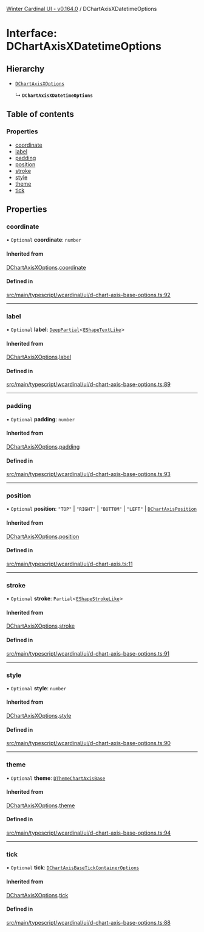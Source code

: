 [Winter Cardinal UI - v0.164.0](../index.md) / DChartAxisXDatetimeOptions

# Interface: DChartAxisXDatetimeOptions

## Hierarchy

- [`DChartAxisXOptions`](DChartAxisXOptions.md)

  ↳ **`DChartAxisXDatetimeOptions`**

## Table of contents

### Properties

- [coordinate](DChartAxisXDatetimeOptions.md#coordinate)
- [label](DChartAxisXDatetimeOptions.md#label)
- [padding](DChartAxisXDatetimeOptions.md#padding)
- [position](DChartAxisXDatetimeOptions.md#position)
- [stroke](DChartAxisXDatetimeOptions.md#stroke)
- [style](DChartAxisXDatetimeOptions.md#style)
- [theme](DChartAxisXDatetimeOptions.md#theme)
- [tick](DChartAxisXDatetimeOptions.md#tick)

## Properties

### coordinate

• `Optional` **coordinate**: `number`

#### Inherited from

[DChartAxisXOptions](DChartAxisXOptions.md).[coordinate](DChartAxisXOptions.md#coordinate)

#### Defined in

[src/main/typescript/wcardinal/ui/d-chart-axis-base-options.ts:92](https://github.com/winter-cardinal/winter-cardinal-ui/blob/v0.164.0/src/main/typescript/wcardinal/ui/d-chart-axis-base-options.ts#L92)

___

### label

• `Optional` **label**: [`DeepPartial`](../index.md#deeppartial)<[`EShapeTextLike`](EShapeTextLike.md)\>

#### Inherited from

[DChartAxisXOptions](DChartAxisXOptions.md).[label](DChartAxisXOptions.md#label)

#### Defined in

[src/main/typescript/wcardinal/ui/d-chart-axis-base-options.ts:89](https://github.com/winter-cardinal/winter-cardinal-ui/blob/v0.164.0/src/main/typescript/wcardinal/ui/d-chart-axis-base-options.ts#L89)

___

### padding

• `Optional` **padding**: `number`

#### Inherited from

[DChartAxisXOptions](DChartAxisXOptions.md).[padding](DChartAxisXOptions.md#padding)

#### Defined in

[src/main/typescript/wcardinal/ui/d-chart-axis-base-options.ts:93](https://github.com/winter-cardinal/winter-cardinal-ui/blob/v0.164.0/src/main/typescript/wcardinal/ui/d-chart-axis-base-options.ts#L93)

___

### position

• `Optional` **position**: ``"TOP"`` \| ``"RIGHT"`` \| ``"BOTTOM"`` \| ``"LEFT"`` \| [`DChartAxisPosition`](../index.md#dchartaxisposition)

#### Inherited from

[DChartAxisXOptions](DChartAxisXOptions.md).[position](DChartAxisXOptions.md#position)

#### Defined in

[src/main/typescript/wcardinal/ui/d-chart-axis.ts:11](https://github.com/winter-cardinal/winter-cardinal-ui/blob/v0.164.0/src/main/typescript/wcardinal/ui/d-chart-axis.ts#L11)

___

### stroke

• `Optional` **stroke**: `Partial`<[`EShapeStrokeLike`](EShapeStrokeLike.md)\>

#### Inherited from

[DChartAxisXOptions](DChartAxisXOptions.md).[stroke](DChartAxisXOptions.md#stroke)

#### Defined in

[src/main/typescript/wcardinal/ui/d-chart-axis-base-options.ts:91](https://github.com/winter-cardinal/winter-cardinal-ui/blob/v0.164.0/src/main/typescript/wcardinal/ui/d-chart-axis-base-options.ts#L91)

___

### style

• `Optional` **style**: `number`

#### Inherited from

[DChartAxisXOptions](DChartAxisXOptions.md).[style](DChartAxisXOptions.md#style)

#### Defined in

[src/main/typescript/wcardinal/ui/d-chart-axis-base-options.ts:90](https://github.com/winter-cardinal/winter-cardinal-ui/blob/v0.164.0/src/main/typescript/wcardinal/ui/d-chart-axis-base-options.ts#L90)

___

### theme

• `Optional` **theme**: [`DThemeChartAxisBase`](DThemeChartAxisBase.md)

#### Inherited from

[DChartAxisXOptions](DChartAxisXOptions.md).[theme](DChartAxisXOptions.md#theme)

#### Defined in

[src/main/typescript/wcardinal/ui/d-chart-axis-base-options.ts:94](https://github.com/winter-cardinal/winter-cardinal-ui/blob/v0.164.0/src/main/typescript/wcardinal/ui/d-chart-axis-base-options.ts#L94)

___

### tick

• `Optional` **tick**: [`DChartAxisBaseTickContainerOptions`](DChartAxisBaseTickContainerOptions.md)

#### Inherited from

[DChartAxisXOptions](DChartAxisXOptions.md).[tick](DChartAxisXOptions.md#tick)

#### Defined in

[src/main/typescript/wcardinal/ui/d-chart-axis-base-options.ts:88](https://github.com/winter-cardinal/winter-cardinal-ui/blob/v0.164.0/src/main/typescript/wcardinal/ui/d-chart-axis-base-options.ts#L88)
